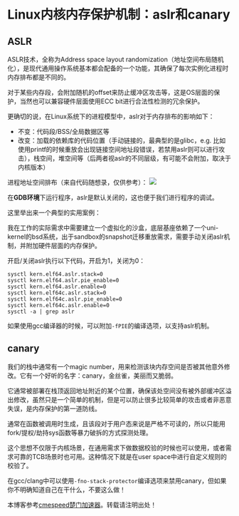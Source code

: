 
# Linux内核内存保护机制：aslr和canary


## ASLR


ASLR技术，全称为Address space layout randomization（地址空间布局随机化），是现代通用操作系统基本都会配备的一个功能，其确保了每次实例化进程时内存排布都是不同的。


对于某些内存段，会附加随机的offset来防止缓冲区攻击等，这是OS层面的保护，当然也可以兼容硬件层面使用ECC bit进行合法性检测的冗余保护。


更确切的说，在Linux系统下的进程模型中，aslr对于内存排布的影响如下：


* 不变：代码段/BSS/全局数据区等
* 改变：加载的依赖库的代码位置（手动链接的，最典型的是glibc，e.g. 比如使用printf的时候重放会出现链接空间地址段错误，若禁用aslr则可以进行攻击），栈空间，堆空间等（后两者视aslr的不同层级，有可能不会附加，取决于内核版本）


进程地址空间排布（来自代码随想录，仅供参考）：
![](https://img2024.cnblogs.com/blog/3061928/202412/3061928-20241210170332840-1925834555.png)


在**GDB环境**下运行程序，aslr是默认关闭的，这也便于我们进行程序的调试。


这里举出来一个典型的实用案例：


我在工作的实际需求中需要建立一个虚拟化的沙盒，底层基座依赖了一个uni\-kernel的bsd系统，出于sandbox的snapshot迁移重放需求，需要手动关闭aslr机制，并附加硬件层面的内存保护。


开启/关闭aslr执行以下代码，开启为1，关闭为0：



```
sysctl kern.elf64.aslr.stack=0  
sysctl kern.elf64.aslr.pie_enable=0  
sysctl kern.elf64.aslr.enable=0  
sysctl kern.elf64c.aslr.stack=0  
sysctl kern.elf64c.aslr.pie_enable=0  
sysctl kern.elf64c.aslr.enable=0  
sysctl -a | grep aslr  

```

如果使用gcc编译器的时候，可以附加`-fPIE`的编译选项，以支持aslr机制。


## canary


我们的栈中通常有一个magic number，用来检测该块内存空间是否被其他意外修改。它有一个好听的名字：canary，金丝雀，美丽而又脆弱。


它通常被部署在栈顶返回地址附近的某个位置，确保该处空间没有被外部缓冲区溢出修改，虽然只是一个简单的机制，但是可以防止很多比较简单的攻击或者非恶意失误，是内存保护的第一道防线。


通常在函数被调用时生成，且该段对于用户态来说是严格不可读的，所以只能用fork/提权/劫持sys函数等暴力破拆的方式探测处理。


这个思想不仅限于内核场景，在通用需求下做数据校验的时候也可以使用，或者需求可靠的TCB场景时也可用。这种情况下就是在user space中进行自定义规则的校验了。


在gcc/clang中可以使用`-fno-stack-protector`编译选项来禁用canary，但如果你不明确知道自己在干什么，不要这么做！


 本博客参考[cmespeed楚门加速器](https://77yingba.com)。转载请注明出处！
